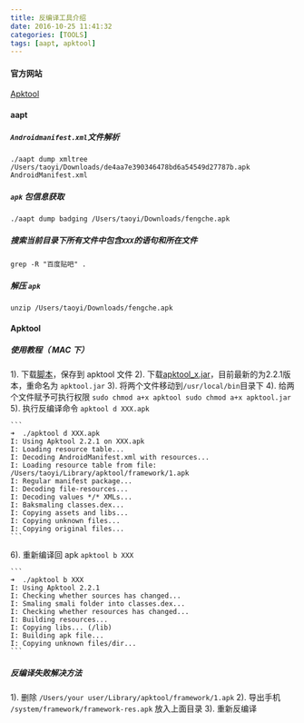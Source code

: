 ```yaml
---
title: 反编译工具介绍
date: 2016-10-25 11:41:32
categories: [TOOLS]
tags: [aapt, apktool]
---
```



#### 官方网站
[Apktool](https://ibotpeaches.github.io/Apktool/)

#### aapt
##### ``Androidmanifest.xml``文件解析
```
./aapt dump xmltree  /Users/taoyi/Downloads/de4aa7e390346478bd6a54549d27787b.apk AndroidManifest.xml
```

  <!--more-->

##### ``apk`` 包信息获取
```
./aapt dump badging /Users/taoyi/Downloads/fengche.apk
```
##### 搜索当前目录下所有文件中包含``XXX``的语句和所在文件
```
grep -R "百度贴吧" .
```
##### 解压 ``apk``
```
unzip /Users/taoyi/Downloads/fengche.apk
```



#### Apktool
##### 使用教程（ MAC 下）
1). 下载[脚本](https://raw.githubusercontent.com/iBotPeaches/Apktool/master/scripts/osx/apktool)，保存到 apktool 文件
2). 下载[apktool_x.jar](https://bitbucket.org/iBotPeaches/apktool/downloads)，目前最新的为2.2.1版本，重命名为 ``apktool.jar``
3). 将两个文件移动到``/usr/local/bin``目录下
4). 给两个文件赋予可执行权限
    ```
    sudo chmod a+x apktool
    sudo chmod a+x apktool.jar
    ```
5). 执行反编译命令
    ```
    apktool d XXX.apk
    ```

    ```
    ➜  ./apktool d XXX.apk
    I: Using Apktool 2.2.1 on XXX.apk
    I: Loading resource table...
    I: Decoding AndroidManifest.xml with resources...
    I: Loading resource table from file: /Users/taoyi/Library/apktool/framework/1.apk
    I: Regular manifest package...
    I: Decoding file-resources...
    I: Decoding values */* XMLs...
    I: Baksmaling classes.dex...
    I: Copying assets and libs...
    I: Copying unknown files...
    I: Copying original files...
    ```
6). 重新编译回 apk
    ```
    apktool b XXX
    ```

    ```
    ➜  ./apktool b XXX
    I: Using Apktool 2.2.1
    I: Checking whether sources has changed...
    I: Smaling smali folder into classes.dex...
    I: Checking whether resources has changed...
    I: Building resources...
    I: Copying libs... (/lib)
    I: Building apk file...
    I: Copying unknown files/dir...
    ```

##### 反编译失败解决方法
1). 删除 ``/Users/your user/Library/apktool/framework/1.apk``
2). 导出手机 ``/system/framework/framework-res.apk`` 放入上面目录
3). 重新反编译
